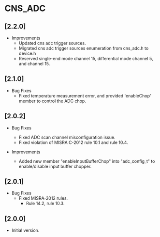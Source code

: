 # CNS_ADC

## [2.2.0]

- Improvements
  - Updated cns adc trigger sources.
  - Migrated cns adc trigger sources enumeration from cns_adc.h to device.h
  - Reserved single-end mode channel 15, differential mode channel 5, and channel 15.

## [2.1.0]

- Bug Fixes
  - Fixed temperature measurement error, and provided 'enableChop' member to control the ADC chop.

## [2.0.2]

- Bug Fixes

  - Fixed ADC scan channel misconfiguration issue.
  - Fixed violation of MISRA C-2012 rule 10.1 and rule 10.4.

- Improvements

  - Added new member "enableInputBufferChop" into "adc_config_t" to enable/disable input buffer chopper.

## [2.0.1]

- Bug Fixes
  - Fixed MISRA-2012 rules.
    - Rule 14.2, rule 10.3.

## [2.0.0]

- Initial version.

